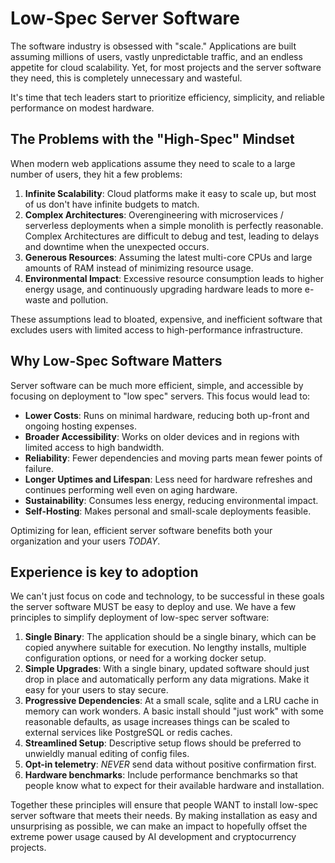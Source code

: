 # Low-Spec Server Software

The software industry is obsessed with "scale." Applications are built assuming millions
of users, vastly unpredictable traffic, and an endless appetite for cloud scalability.
Yet, for most projects and the server software they need, this is completely
unnecessary and wasteful.

It's time that tech leaders start to prioritize efficiency,
simplicity, and reliable performance on modest hardware.

## The Problems with the "High-Spec" Mindset
When modern web applications assume they need to scale to a large number of users,
they hit a few problems:

1. **Infinite Scalability**: Cloud platforms make it easy to scale up, but most of
   us don't have infinite budgets to match.
3. **Complex Architectures**: Overengineering with microservices / serverless
   deployments when a simple monolith is perfectly reasonable. Complex Architectures
   are difficult to debug and test, leading to delays and downtime when the
   unexpected occurs.
4. **Generous Resources**: Assuming the latest multi-core CPUs and large amounts of
   RAM instead of minimizing resource usage.
5. **Environmental Impact**: Excessive resource consumption leads to higher energy
   usage, and continuously upgrading hardware leads to more e-waste and pollution.

These assumptions lead to bloated, expensive, and inefficient software that excludes
users with limited access to high-performance infrastructure.

## Why Low-Spec Software Matters
Server software can be much more efficient, simple, and accessible by focusing on
deployment to "low spec" servers. This focus would lead to:

- **Lower Costs**: Runs on minimal hardware, reducing both up-front and ongoing
  hosting expenses.
- **Broader Accessibility**: Works on older devices and in regions with limited
  access to high bandwidth.
- **Reliability**: Fewer dependencies and moving parts mean fewer points of failure.
- **Longer Uptimes and Lifespan**: Less need for hardware refreshes and continues
  performing well even on aging hardware.
- **Sustainability**: Consumes less energy, reducing environmental impact.
- **Self-Hosting**: Makes personal and small-scale deployments feasible.

Optimizing for lean, efficient server software benefits both your organization
and your users *TODAY*.

## Experience is key to adoption

We can't just focus on code and technology, to be successful in these goals the
server software MUST be easy to deploy and use. We have a few principles to
simplify deployment of low-spec server software:

1. **Single Binary**: The application should be a single binary, which can be
   copied anywhere suitable for execution. No lengthy installs, multiple
   configuration options, or need for a working docker setup.
2. **Simple Upgrades**: With a single binary, updated software should just drop
   in place and automatically perform any data migrations. Make it easy for your
   users to stay secure.
3. **Progressive Dependencies**: At a small scale, sqlite and a LRU cache in
   memory can work wonders. A basic install should "just work" with some
   reasonable defaults, as usage increases things can be scaled to external
   services like PostgreSQL or redis caches.
4. **Streamlined Setup**: Descriptive setup flows should be preferred to
   unwieldly manual editing of config files.
5. **Opt-in telemetry**: *NEVER* send data without positive confirmation first.
6. **Hardware benchmarks**: Include performance benchmarks so that people know
   what to expect for their available hardware and installation.

Together these principles will ensure that people WANT to install low-spec
server software that meets their needs. By making installation as easy and
unsurprising as possible, we can make an impact to hopefully offset the
extreme power usage caused by AI development and cryptocurrency projects.

